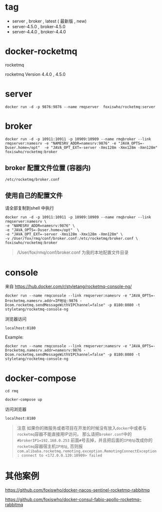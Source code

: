 # tag
- server , broker , latest ( 最新版 , new)
- server-4.5.0 , broker-4.5.0
- server-4.4.0 , broker-4.4.0

# docker-rocketmq
rocketmq

rocketmq Version 4.4.0 , 4.5.0

# server
```SHELL
docker run -d -p 9876:9876 --name rmqserver  foxiswho/rocketmq:server
```

# broker
```SHELL
docker run -d -p 10911:10911 -p 10909:10909 --name rmqbroker --link rmqserver:namesrv -e "NAMESRV_ADDR=namesrv:9876" -e "JAVA_OPTS=-Duser.home=/opt"  -e "JAVA_OPT_EXT=-server -Xms128m -Xmx128m -Xmn128m" foxiswho/rocketmq:broker
```

## broker 配置文件位置 (容器内)

```SHELL
/etc/rocketmq/broker.conf
```

## 使用自己的配置文件
请全部复制到shell 中执行
```SHELL
docker run -d -p 10911:10911 -p 10909:10909 --name rmqbroker --link rmqserver:namesrv \
-e "NAMESRV_ADDR=namesrv:9876" \
-e "JAVA_OPTS=-Duser.home=/opt"  \
-e "JAVA_OPT_EXT=-server -Xms128m -Xmx128m -Xmn128m" \
-v /User/fox/rmq/conf/broker.conf:/etc/rocketmq/broker.conf \
foxiswho/rocketmq:broker
```
>/User/fox/rmq/conf/broker.conf 为我的本地配置文件目录

# console
来自
https://hub.docker.com/r/styletang/rocketmq-console-ng/

```SEHLL
docker run --name rmqconsole --link rmqserver:namesrv -e "JAVA_OPTS=-Drocketmq.namesrv.addr=IP地址:9876 -Dcom.rocketmq.sendMessageWithVIPChannel=false" -p 8180:8080 -t styletang/rocketmq-console-ng
```

浏览器访问
```SEHLL
localhost:8180
```

Example:
```SEHLL
docker run --name rmqconsole --link rmqserver:namesrv -e "JAVA_OPTS=-Drocketmq.namesrv.addr=namesrv:9876 -Dcom.rocketmq.sendMessageWithVIPChannel=false" -p 8180:8080 -t styletang/rocketmq-console-ng
```

# docker-compose

```SHELL
cd rmq

docker-compose up

```
访问浏览器
```SHELL
localhost:8180
```

>注意 如果你的微服务或者项目在开发的时候没有放入`docker`中或者与`rocketmq`容器不能直接用IP访问，
那么请把`broker.conf`中的 `#brokerIP1=192.168.0.253` 前面`#`号去掉，并且把后面的`IP地址`改成你的`rocketmq`容器宿主机`IP地址`,
否则报 `com.alibaba.rocketmq.remoting.exception.RemotingConnectException: connect to <172.0.0.120:10909> failed`


# 其他案例

https://github.com/foxiswho/docker-nacos-sentinel-rocketmq-rabbitmq

https://github.com/foxiswho/docker-consul-fabio-apollo-rocketmq-rabbitmq